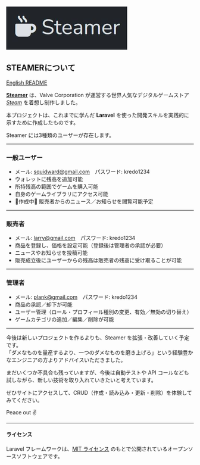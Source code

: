 ![alt text](https://raw.githubusercontent.com/Bregas-git/steamer/refs/heads/master/public/images/steamer.JPG "steamer logo")


## STEAMERについて

[English README](https://github.com/Bregas-git/steamer/blob/b4a895fb62351be6fda8198a592e5f56722a47c4/README.md)

**[Steamer](https://bre-portfolio.fun)** は、Valve Corporation が運営する世界人気なデジタルゲームストア _[Steam](https://store.steampowered.com/)_ を着想し制作しました。

本プロジェクトは、これまでに学んだ **Laravel** を使った開発スキルを実践的に示すために作成したものです。

Steamer には3種類のユーザーが存在します。

---

### 一般ユーザー
- メール: squidward@gmail.com　パスワード: kredo1234  
- ウォレットに残高を追加可能  
- 所持残高の範囲でゲームを購入可能  
- 自身のゲームライブラリにアクセス可能  
- 🚧作成中🚧 販売者からのニュース／お知らせを閲覧可能予定  

---

### 販売者
- メール: larry@gmail.com　パスワード: kredo1234  
- 商品を登録し、価格を設定可能（登録後は管理者の承認が必要）  
- ニュースやお知らせを投稿可能  
- 販売成立後にユーザーからの残高は販売者の残高に受け取ることが可能  

---

### 管理者
- メール: plank@gmail.com　パスワード: kredo1234  
- 商品の承認／却下が可能  
- ユーザー管理（ロール・プロフィール種別の変更、有効／無効の切り替え）  
- ゲームカテゴリの追加／編集／削除が可能  

---

今後は新しいプロジェクトを作るよりも、Steamer を拡張・改善していく予定です。  
「ダメなものを量産するより、一つのダメなものを磨き上げろ」という経験豊かなエンジニアの方よりアドバイスいただきました。

まだいくつか不具合も残っていますが、今後は自動テストや API コールなども試しながら、新しい技術を取り入れていきたいと考えています。

ぜひサイトにアクセスして、CRUD（作成・読み込み・更新・削除）を体験してみてください。

Peace out ✌️

---

#### ライセンス
Laravel フレームワークは、[MIT ライセンス](https://opensource.org/licenses/MIT) のもとで公開されているオープンソースソフトウェアです。
